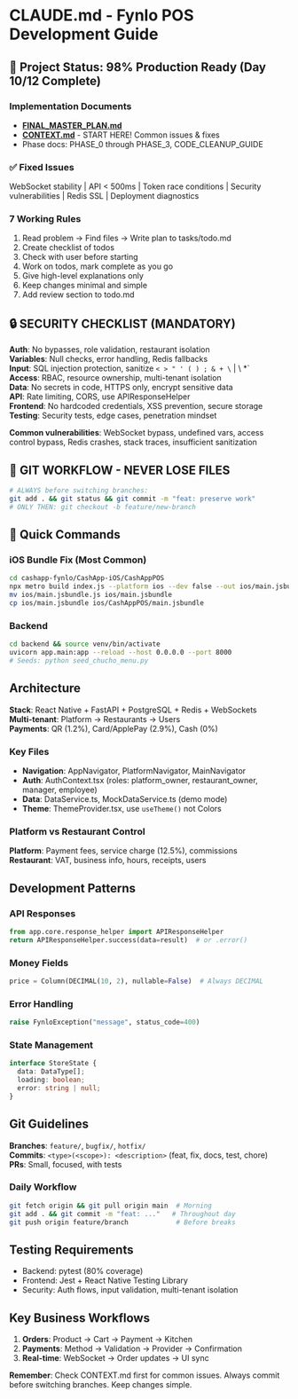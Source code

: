 # CLAUDE.md - Fynlo POS Development Guide

## 🎯 Project Status: 98% Production Ready (Day 10/12 Complete)

### Implementation Documents
- **[FINAL_MASTER_PLAN.md](/Users/arnauddecube/Documents/Fynlo/FINAL_MASTER_PLAN.md)**
- **[CONTEXT.md](cashapp-fynlo/CashApp-iOS/CashAppPOS/CONTEXT.md)** - START HERE! Common issues & fixes
- Phase docs: PHASE_0 through PHASE_3, CODE_CLEANUP_GUIDE

### ✅ Fixed Issues
WebSocket stability | API < 500ms | Token race conditions | Security vulnerabilities | Redis SSL | Deployment diagnostics

### 7 Working Rules
1. Read problem → Find files → Write plan to tasks/todo.md
2. Create checklist of todos
3. Check with user before starting
4. Work on todos, mark complete as you go
5. Give high-level explanations only
6. Keep changes minimal and simple
7. Add review section to todo.md

## 🔒 SECURITY CHECKLIST (MANDATORY)

**Auth**: No bypasses, role validation, restaurant isolation  
**Variables**: Null checks, error handling, Redis fallbacks  
**Input**: SQL injection protection, sanitize `< > " ' ( ) ; & + \` | \ *`  
**Access**: RBAC, resource ownership, multi-tenant isolation  
**Data**: No secrets in code, HTTPS only, encrypt sensitive data  
**API**: Rate limiting, CORS, use APIResponseHelper  
**Frontend**: No hardcoded credentials, XSS prevention, secure storage  
**Testing**: Security tests, edge cases, penetration mindset

**Common vulnerabilities**: WebSocket bypass, undefined vars, access control bypass, Redis crashes, stack traces, insufficient sanitization

## 🚨 GIT WORKFLOW - NEVER LOSE FILES
```bash
# ALWAYS before switching branches:
git add . && git status && git commit -m "feat: preserve work"
# ONLY THEN: git checkout -b feature/new-branch
```

## 🚀 Quick Commands

### iOS Bundle Fix (Most Common)
```bash
cd cashapp-fynlo/CashApp-iOS/CashAppPOS
npx metro build index.js --platform ios --dev false --out ios/main.jsbundle
mv ios/main.jsbundle.js ios/main.jsbundle
cp ios/main.jsbundle ios/CashAppPOS/main.jsbundle
```

### Backend
```bash
cd backend && source venv/bin/activate
uvicorn app.main:app --reload --host 0.0.0.0 --port 8000
# Seeds: python seed_chucho_menu.py
```

## Architecture

**Stack**: React Native + FastAPI + PostgreSQL + Redis + WebSockets  
**Multi-tenant**: Platform → Restaurants → Users  
**Payments**: QR (1.2%), Card/ApplePay (2.9%), Cash (0%)

### Key Files
- **Navigation**: AppNavigator, PlatformNavigator, MainNavigator
- **Auth**: AuthContext.tsx (roles: platform_owner, restaurant_owner, manager, employee)
- **Data**: DataService.ts, MockDataService.ts (demo mode)
- **Theme**: ThemeProvider.tsx, use `useTheme()` not Colors

### Platform vs Restaurant Control
**Platform**: Payment fees, service charge (12.5%), commissions  
**Restaurant**: VAT, business info, hours, receipts, users

## Development Patterns

### API Responses
```python
from app.core.response_helper import APIResponseHelper
return APIResponseHelper.success(data=result)  # or .error()
```

### Money Fields
```python
price = Column(DECIMAL(10, 2), nullable=False)  # Always DECIMAL
```

### Error Handling
```python
raise FynloException("message", status_code=400)
```

### State Management
```typescript
interface StoreState {
  data: DataType[];
  loading: boolean;
  error: string | null;
}
```

## Git Guidelines

**Branches**: `feature/`, `bugfix/`, `hotfix/`  
**Commits**: `<type>(<scope>): <description>` (feat, fix, docs, test, chore)  
**PRs**: Small, focused, with tests

### Daily Workflow
```bash
git fetch origin && git pull origin main  # Morning
git add . && git commit -m "feat: ..."   # Throughout day
git push origin feature/branch            # Before breaks
```

## Testing Requirements
- Backend: pytest (80% coverage)
- Frontend: Jest + React Native Testing Library
- Security: Auth flows, input validation, multi-tenant isolation

## Key Business Workflows
1. **Orders**: Product → Cart → Payment → Kitchen
2. **Payments**: Method → Validation → Provider → Confirmation
3. **Real-time**: WebSocket → Order updates → UI sync

**Remember**: Check CONTEXT.md first for common issues. Always commit before switching branches. Keep changes simple.